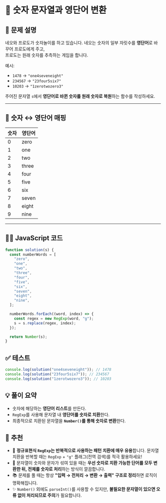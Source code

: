 # 🧠 숫자 문자열과 영단어 변환

## 📌 문제 설명

네오와 프로도가 숫자놀이를 하고 있습니다. 네오는 숫자의 일부 자릿수를 **영단어**로 바꾸어 프로도에게 주고,  
프로도는 원래 숫자를 추측하는 게임을 합니다.

예시:

- `1478` → `"one4seveneight"`
- `234567` → `"23four5six7"`
- `10203` → `"1zerotwozero3"`

주어진 문자열 `s`에서 **영단어로 바뀐 숫자를 원래 숫자로 복원**하는 함수를 작성하세요.

---

## 🔢 숫자 ↔️ 영단어 매핑

| 숫자 | 영단어 |
| ---- | ------ |
| 0    | zero   |
| 1    | one    |
| 2    | two    |
| 3    | three  |
| 4    | four   |
| 5    | five   |
| 6    | six    |
| 7    | seven  |
| 8    | eight  |
| 9    | nine   |

---

## 🧑‍💻 JavaScript 코드

```javascript
function solution(s) {
  const numberWords = [
    "zero",
    "one",
    "two",
    "three",
    "four",
    "five",
    "six",
    "seven",
    "eight",
    "nine",
  ];

  numberWords.forEach((word, index) => {
    const regex = new RegExp(word, "g");
    s = s.replace(regex, index);
  });

  return Number(s);
}
```

## ✅ 테스트

```javascript
console.log(solution("one4seveneight")); // 1478
console.log(solution("23four5six7")); // 234567
console.log(solution("1zerotwozero3")); // 10203
```

## 💡 풀이 요약

- 숫자에 해당하는 **영단어 리스트**를 만든다.
- `RegExp`를 사용해 문자열 내 **영단어를 숫자로 치환**한다.
- 최종적으로 치환된 문자열을 **`Number()`를 통해 숫자로 변환**한다.

## 📝 추천

- 🔄 **정규표현식 `RegExp`는 반복적으로 사용하는 패턴 치환에 매우 유용**합니다. 문자열 치환을 반복할 때는 `RegExp` + `"g"` 플래그(전역 검색)를 적극 활용하세요!
- 🧩 문자열이 숫자와 문자가 섞여 있을 때는 **우선 숫자로 치환 가능한 단어를 모두 변환한 뒤, 전체를 숫자로 처리**하는 방식이 깔끔합니다.
- 📚 문제를 풀 때는 항상 **"입력 → 전처리 → 변환 → 출력" 구조로 정리**하면 로직이 명확해집니다.
- ✨ `Number()` 외에도 `parseInt()`를 사용할 수 있지만, **불필요한 문자열이 있으면 오류 없이 처리되므로 주의**가 필요합니다.
